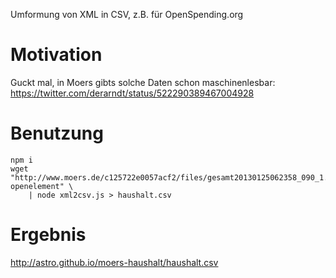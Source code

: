 Umformung von XML in CSV, z.B. für OpenSpending.org

# Motivation

Guckt mal, in Moers gibts solche Daten schon maschinenlesbar:
https://twitter.com/derarndt/status/522290389467004928

# Benutzung

```
npm i
wget "http://www.moers.de/c125722e0057acf2/files/gesamt20130125062358_090_1.xml/\$file/gesamt20130125062358_090_1.xml?openelement" \
    | node xml2csv.js > haushalt.csv
```

# Ergebnis

http://astro.github.io/moers-haushalt/haushalt.csv
